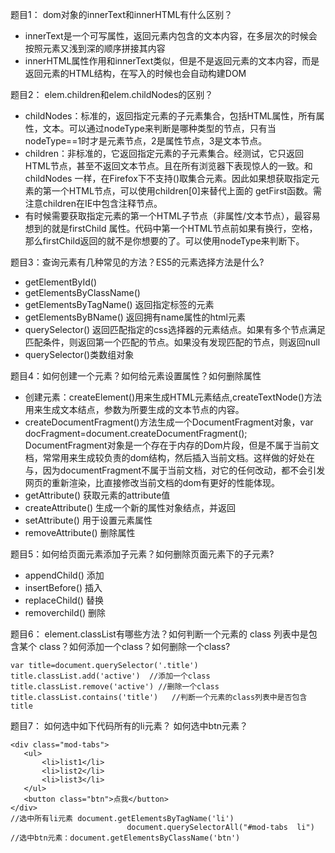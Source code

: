 题目1： dom对象的innerText和innerHTML有什么区别？
- innerText是一个可写属性，返回元素内包含的文本内容，在多层次的时候会按照元素又浅到深的顺序拼接其内容
- innerHTML属性作用和innerText类似，但是不是返回元素的文本内容，而是返回元素的HTML结构，在写入的时候也会自动构建DOM

题目2： elem.children和elem.childNodes的区别？
- childNodes：标准的，返回指定元素的子元素集合，包括HTML属性，所有属性，文本。可以通过nodeType来判断是哪种类型的节点，只有当nodeType==1时才是元素节点，2是属性节点，3是文本节点。
- children：非标准的，它返回指定元素的子元素集合。经测试，它只返回HTML节点，甚至不返回文本节点。且在所有浏览器下表现惊人的一致。和childNodes 一样，在Firefox下不支持()取集合元素。因此如果想获取指定元素的第一个HTML节点，可以使用children[0]来替代上面的 getFirst函数。需注意children在IE中包含注释节点。
- 有时候需要获取指定元素的第一个HTML子节点（非属性/文本节点），最容易想到的就是firstChild 属性。代码中第一个HTML节点前如果有换行，空格，那么firstChild返回的就不是你想要的了。可以使用nodeType来判断下。

题目3：查询元素有几种常见的方法？ES5的元素选择方法是什么?

- getElementById()
- getElementsByClassName()
- getElementsByTagName()  返回指定标签的元素
- getElementsByBName() 返回拥有name属性的html元素
- querySelector() 返回匹配指定的css选择器的元素结点。如果有多个节点满足匹配条件，则返回第一个匹配的节点。如果没有发现匹配的节点，则返回null
- querySelector()类数组对象

题目4：如何创建一个元素？如何给元素设置属性？如何删除属性
- 创建元素：createElement()用来生成HTML元素结点,createTextNode()方法用来生成文本结点，参数为所要生成的文本节点的内容。
- createDocumentFragment()方法生成一个DocumentFragment对象，var docFragment=document.createDocumentFragment();
DocumentFragment对象是一个存在于内存的Dom片段，但是不属于当前文档，常常用来生成较负责的dom结构，然后插入当前文档。这样做的好处在与，因为documentFragment不属于当前文档，对它的任何改动，都不会引发网页的重新渲染，比直接修改当前文档的dom有更好的性能体现。
- getAttribute()  获取元素的attribute值
- createAttribute()  生成一个新的属性对象结点，并返回
- setAttribute()  用于设置元素属性
- removeAttribute() 删除属性

题目5：如何给页面元素添加子元素？如何删除页面元素下的子元素?
- appendChild()  添加
- insertBefore()  插入
- replaceChild()  替换
- removerchild()  删除

题目6： element.classList有哪些方法？如何判断一个元素的 class 列表中是包含某个 class？如何添加一个class？如何删除一个class?
```
var title=document.querySelector('.title')
title.classList.add('active')  //添加一个class
title.classList.remove('active') //删除一个class
title.classList.contains('title')   //判断一个元素的class列表中是否包含title
```
题目7： 如何选中如下代码所有的li元素？ 如何选中btn元素？
```
<div class="mod-tabs">
   <ul>
       <li>list1</li>
       <li>list2</li>
       <li>list3</li>
   </ul>
   <button class="btn">点我</button>
</div>
//选中所有li元素 document.getElementsByTagName('li')
                          document.querySelectorAll("#mod-tabs  li")
//选中btn元素：document.getElementsByClassName('btn')
```
